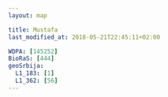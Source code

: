 ```yaml
---
layout: map

title: Mustafa
last_modified_at: 2018-05-21T22:45:11+02:00

WDPA: [145252]
BioRaS: [444]
geoSrbija:
  L1_183: [1]
  L1_362: [56]
---
```

